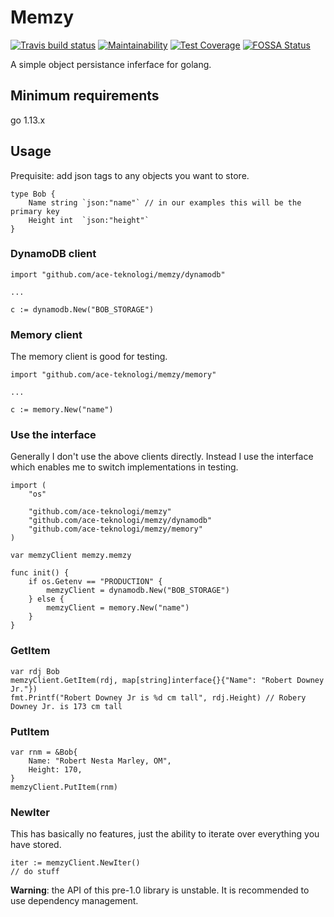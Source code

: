 # Memzy

[![Travis build status](https://api.travis-ci.org/ace-teknologi/memzy.png)](https://travis-ci.org/ace-teknologi/memzy)
[![Maintainability](https://api.codeclimate.com/v1/badges/28282cdb245406093d59/maintainability)](https://codeclimate.com/github/ace-teknologi/memzy/maintainability)
[![Test Coverage](https://api.codeclimate.com/v1/badges/28282cdb245406093d59/test_coverage)](https://codeclimate.com/github/ace-teknologi/memzy/test_coverage)
[![FOSSA Status](https://app.fossa.io/api/projects/git%2Bgithub.com%2Face-teknologi%2Fmemzy.svg?type=shield)](https://app.fossa.io/projects/git%2Bgithub.com%2Face-teknologi%2Fmemzy?ref=badge_shield)

A simple object persistance inferface for golang.

## Minimum requirements

go 1.13.x

## Usage

Prequisite: add json tags to any objects you want to store.
```golang
type Bob {
    Name string `json:"name"` // in our examples this will be the primary key
    Height int  `json:"height"`
}
```

### DynamoDB client

```golang
import "github.com/ace-teknologi/memzy/dynamodb"

...

c := dynamodb.New("BOB_STORAGE")
```

### Memory client

The memory client is good for testing.

```golang
import "github.com/ace-teknologi/memzy/memory"

...

c := memory.New("name")
```

### Use the interface

Generally I don't use the above clients directly. Instead I use the interface
which enables me to switch implementations in testing.

```golang
import (
    "os"

    "github.com/ace-teknologi/memzy"
    "github.com/ace-teknologi/memzy/dynamodb"
    "github.com/ace-teknologi/memzy/memory"
)

var memzyClient memzy.memzy

func init() {
    if os.Getenv == "PRODUCTION" {
        memzyClient = dynamodb.New("BOB_STORAGE")
    } else {
        memzyClient = memory.New("name")
    }
}

```

### GetItem

```golang
var rdj Bob
memzyClient.GetItem(rdj, map[string]interface{}{"Name": "Robert Downey Jr."})
fmt.Printf("Robert Downey Jr is %d cm tall", rdj.Height) // Robery Downey Jr. is 173 cm tall
```

### PutItem

```golang
var rnm = &Bob{
    Name: "Robert Nesta Marley, OM",
    Height: 170,
}
memzyClient.PutItem(rnm)
```

### NewIter

This has basically no features, just the ability to iterate over everything you have stored.

```golang
iter := memzyClient.NewIter()
// do stuff
```

__Warning__: the API of this pre-1.0 library is unstable. It is recommended to use
dependency management.
